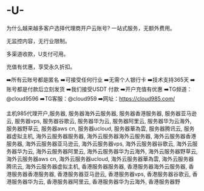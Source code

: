 # -U-
为什么越来越多客户选择代理商开户云账号?
一站式服务，无额外费用。

无监控内容，无行业限制。

多渠道收款，U支付可用。

充值有优惠，享受永久折扣。

➡️所有云账号都是匿名
➡️可接受任何行业
➡️无需个人银行卡
➡️技术支持365天
➡️账号都是付款后立刻发货
➡️我们接受USDT 付款
➡️开户充值有优惠
➡️TG频道：@cloud9596
➡️TG客服：@cloud959
➡️网址：https://cloud985.com/

主机985代理开户,服务器, 服务器海外云服务器, 服务器香港服务器, 服务器亚马逊云, 服务器vps, 服务器谷歌云, 服务器华为云, 服务器阿里云, 服务器华为云海外, 服务器野草云, 服务器aws cn, 服务器ucloud, 服务器華為雲, 服务器腾讯云, 服务器虚拟主机, 海外云服务器服务器, 海外云服务器海外云服务器, 海外云服务器香港服务器, 海外云服务器亚马逊云, 海外云服务器vps, 海外云服务器谷歌云, 海外云服务器华为云, 海外云服务器阿里云, 海外云服务器华为云海外, 海外云服务器野草云, 海外云服务器aws cn, 海外云服务器ucloud, 海外云服务器華為雲, 海外云服务器腾讯云, 海外云服务器虚拟主机, 香港服务器服务器, 香港服务器海外云服务器, 香港服务器香港服务器, 香港服务器亚马逊云, 香港服务器vps, 香港服务器谷歌云, 香港服务器华为云, 香港服务器阿里云, 香港服务器华为云海外, 香港服务器野
